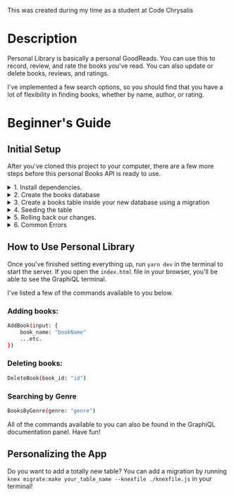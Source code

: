 This was created during my time as a student at Code Chrysalis

# Description

Personal Library is basically a personal GoodReads.
You can use this to record, review, and rate the books you've read.
You can also update or delete books, reviews, and ratings.

I've implemented a few search options, so you should find that you have a lot of flexibility in finding books, whether by name, author, or rating.

# Beginner's Guide

## Initial Setup

After you've cloned this project to your computer, there are a few more steps before this personal Books API is ready to use.

<details><summary> 1. Install dependencies.</summary><br>

First, install dependencies by running:

```bash
    yarn
```

</details>

<details><summary> 2. Create the books database </summary><br>

Then, we want to create a "books" database. This can be done by entering the following command in your terminal.

```bash
    echo "CREATE DATABASE books;" | psql
```

Now, let's check the database you've just made by entering `psql` into your terminal, followed by `\c books`. Finally, write `\dt books` and you'll notice you have no tables!

</details>

<details><summary> 3. Create a books table inside your new database using a migration </summary><br>

So, we need to create a table.

To do this, run:

```bash
    yarn migrate
```

If you check it again, you'll now see the following:

```

Schema | Name | Type | Owner
--------+----------------------+-------+----------
public | books | table | postgres
public | knex_migrations | table | postgres
public | knex_migrations_lock | table | postgres
(3 rows)

```

We've got a books table!

</details>

<details><summary> 4. Seeding the table </summary><br>

Right now, if you check our books table, you'll notice that it is totally empty. Luckily, we have some data you can seed it with.
Check the `./seeds` folder if you want to see how this works.

Run:

```bash
    yarn seed
```

and see what happens when you use `psql` and

```bash
SELECT * FROM books;
```

</details>

<details><summary> 5. Rolling back our changes. </summary><br>

Did something go wrong? You can use

```bash
    yarn rollback
```

to delete the books table and start from scratch.

</details>

<details><summary>6. Common Errors</summary><br>

One of the more common error messages you might get is `Cannot find module 'pg'`. If this appears, make sure you have postgres installed by running

```bash
yarn add pg
```

</details>

## How to Use Personal Library

Once you've finished setting everything up, run `yarn dev` in the terminal to start the server.
If you open the `index.html` file in your browser, you'll be able to see the GraphiQL terminal.

I've listed a few of the commands available to you below.

### Adding books:

```bash
AddBook(input: {
    book_name: "bookName"
    ...etc.
})
```

### Deleting books:

```bash
DeleteBook(book_id: "id")

```

### Searching by Genre

```bash
BooksByGenre(genre: "genre")
```

All of the commands available to you can also be found in the GraphiQL documentation panel.
Have fun!

## Personalizing the App

Do you want to add a totally new table?
You can add a migration by running `knex migrate:make your_table_name --knexfile ./knexfile.js` in your terminal!
